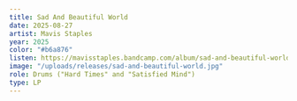 ```yaml
---
title: Sad And Beautiful World
date: 2025-08-27
artist: Mavis Staples
year: 2025
color: "#b6a876"
listen: https://mavisstaples.bandcamp.com/album/sad-and-beautiful-world
image: "/uploads/releases/sad-and-beautiful-world.jpg"
role: Drums ("Hard Times" and "Satisfied Mind")
type: LP
---
```


